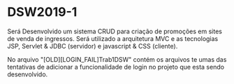 # DSW2019-1

Será Desenvolvido um sistema CRUD para criação de promoções em sites de venda de ingressos.
Será utilizado a arquitetura MVC e as tecnologias JSP, Servlet & JDBC (servidor) e javascript & CSS (cliente).

No arquivo "[OLD][LOGIN_FAIL]Trab1DSW" contém os arquivos te umas das tentativas de adicionar a funcionalidade de login no projeto que esta sendo desenvolvido.
